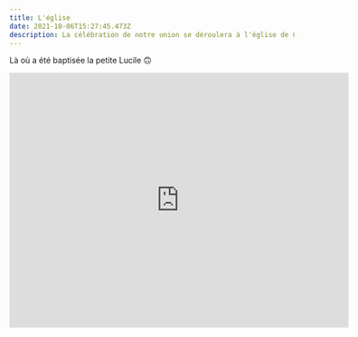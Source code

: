 ```yaml
---
title: L'église
date: 2021-10-06T15:27:45.473Z
description: La célébration de notre union se déroulera à l'église de Cruet
---
```

Là où a été baptisée la petite Lucile 🙃

<iframe src="https://www.google.com/maps/embed?pb=!1m14!1m8!1m3!1d11180.864143696612!2d6.0926437!3d45.525858!3m2!1i1024!2i768!4f13.1!3m3!1m2!1s0x0%3A0xb593f2081bcdcd66!2sEglise%20de%20Cruet!5e0!3m2!1sen!2sfr!4v1633534102210!5m2!1sen!2sfr" width="600" height="450" style="border:0;" allowfullscreen="" loading="lazy"></iframe>